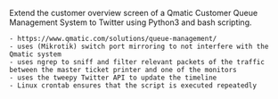 Extend the customer overview screen of a Qmatic Customer Queue Management System to Twitter using Python3 and bash scripting.

    - https://www.qmatic.com/solutions/queue-management/
    - uses (Mikrotik) switch port mirroring to not interfere with the Qmatic system
    - uses ngrep to sniff and filter relevant packets of the traffic between the master ticket printer and one of the monitors
    - uses the tweepy Twitter API to update the timeline
    - Linux crontab ensures that the script is executed repeatedly

